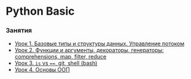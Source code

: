 # Python Basic


### Занятия

- [Урок 1. Базовые типы и структуры данных. Управление потоком](lessons/lesson.1/)
- [Урок 2. Функции и аргументы, декораторы, генераторы; comprehensions, map, filter, reduce](lessons/lesson.2/)
- [Урок 3. `is` vs `==`, git, shell (bash)](lessons/lesson.3/)
- [Урок 4. Основы ООП](lessons/lesson.4/)
